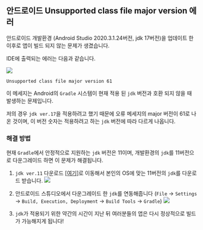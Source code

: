 ## 안드로이드 Unsupported class file major version 에러
안드로이드 개발환경 (Android Studio 2020.3.1.24버전, jdk 17버전)을 업데이트 한 이후로 앱이 빌드 되지 않는 문제가 생겼습니다.

IDE에 출력되는 에러는 다음과 같습니다.

![](https://images.velog.io/images/eia51/post/22694598-2e20-450a-8322-0fae2ebbc236/jdk.png)

`Unsupported class file major version 61`

이 메세지는 Android의 `Gradle` 시스템이 현재 적용 된 `jdk` 버전과 호환 되지 않을 때 발생하는 문제입니다.

저의 경우 `jdk ver.17`을 적용하려고 했기 때문에 오류 메세지의 major 버전이 61로 나온 것이며, 이 버전 숫자는 적용하려고 하는 `jdk` 버전에 따라 다르게 나옵니다.


### 해결 방법
현재 `Gradle`에서 안정적으로 지원하는 `jdk` 버전은 11이며, 개발환경의 `jdk`를 11버전으로 다운그레이드 하면 이 문제가 해결됩니다.



1. `jdk ver.11` 다운로드
  [[여기]](https://www.oracle.com/java/technologies/javase/jdk11-archive-downloads.html)로 이동해서 본인의 OS에 맞는 11버전의 `jdk`를 다운로드 받습니다.
  ![](https://images.velog.io/images/eia51/post/5705a2c4-434f-4498-9dba-91ed66cf79e7/jdk_sol1.png)
  
  
2. 안드로이드 스튜디오에서 다운그레이드 한 `jdk`를 연동해줍니다
  (`File` → `Settings` → `Build, Execution, Deployment` → `Build Tools` → `Gradle`)
  ![](https://images.velog.io/images/eia51/post/3fcffe87-5cb3-4d68-b0ec-bf258e4e6ad1/jdk_sol.png)

 
 3. `jdk`가 적용되기 위한 약간의 시간이 지난 뒤 여러분들의 앱은 다시 정상적으로 빌드가 가능해지게 됩니다!
